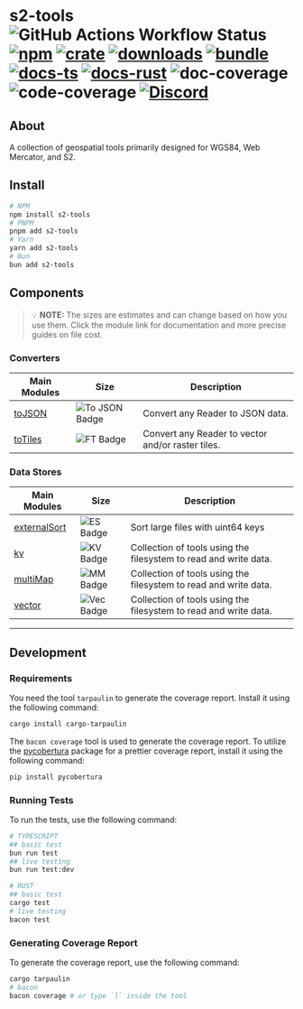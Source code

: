 # s2-tools ![GitHub Actions Workflow Status][test-workflow] [![npm][npm-image]][npm-url] [![crate][crate-image]][crate-url] [![downloads][downloads-image]][downloads-url] [![bundle][bundle-image]][bundle-url] [![docs-ts][docs-ts-image]][docs-ts-url] [![docs-rust][docs-rust-image]][docs-rust-url] ![doc-coverage][doc-coverage-image] ![code-coverage][code-coverage-image] [![Discord][discord-image]][discord-url]

[test-workflow]: https://img.shields.io/github/actions/workflow/status/Open-S2/s2-tools/test.yml?logo=github
[npm-image]: https://img.shields.io/npm/v/s2-tools.svg?logo=npm&logoColor=white
[npm-url]: https://npmjs.org/package/s2-tools
[crate-image]: https://img.shields.io/crates/v/s2-tools.svg?logo=rust&logoColor=white
[crate-url]: https://crates.io/crates/s2-tools
[bundle-image]: https://img.shields.io/bundlejs/size/s2-tools
[bundle-url]: https://bundlejs.com/?q=s2-tools&treeshake=%5B%7B+s2-tools+%7D%5D
[downloads-image]: https://img.shields.io/npm/dm/s2-tools.svg
[downloads-url]: https://www.npmjs.com/package/s2-tools
[docs-ts-image]: https://img.shields.io/badge/docs-typescript-yellow.svg
[docs-ts-url]: https://open-s2.github.io/s2-tools/
[docs-rust-image]: https://img.shields.io/badge/docs-rust-yellow.svg
[docs-rust-url]: https://docs.rs/s2-tools
[doc-coverage-image]: https://raw.githubusercontent.com/Open-S2/s2-tools/master/assets/doc-coverage.svg
[code-coverage-image]: https://raw.githubusercontent.com/Open-S2/s2-tools/master/assets/code-coverage.svg
[discord-image]: https://img.shields.io/discord/953563031701426206?logo=discord&logoColor=white
[discord-url]: https://discord.opens2.com

## About

A collection of geospatial tools primarily designed for WGS84, Web Mercator, and S2.

## Install

```bash
# NPM
npm install s2-tools
# PNPM
pnpm add s2-tools
# Yarn
yarn add s2-tools
# Bun
bun add s2-tools
```

## Components

> 💡 **NOTE:** The sizes are estimates and can change based on how you use them. Click the module link for documentation and more precise guides on file cost.

### Converters

| Main Modules             | Size                          | Description                                                      |
| ------------------------ | ----------------------------- | ---------------------------------------------------------------- |
| [toJSON]                 | ![To JSON Badge][toJSONBadge] | Convert any Reader to JSON data.                                 |
| [toTiles]                | ![FT Badge][toTilesBadge]     | Convert any Reader to vector and/or raster tiles.                |

[toJSON]: https://github.com/Open-S2/s2-tools/tree/master/docs-ts/converters/toJSON.md
[toJSONBadge]: https://deno.bundlejs.com/badge?q=s2-tools&treeshake=[{+toJSON,toJSONLD,BufferReader+}]
[toTiles]: https://github.com/Open-S2/s2-tools/tree/master/docs-ts/converters/toTiles.md
[toTilesBadge]: https://deno.bundlejs.com/badge?q=s2-tools&treeshake=[{+toTiles,BufferReader+}]

### Data Stores

| Main Modules             | Size                          | Description                                                      |
| ------------------------ | ----------------------------- | ---------------------------------------------------------------- |
| [externalSort]           | ![ES Badge][esBadge]          | Sort large files with uint64 keys                                |
| [kv]                     | ![KV Badge][kvBadge]          | Collection of tools using the filesystem to read and write data. |
| [multiMap]               | ![MM Badge][mmBadge]          | Collection of tools using the filesystem to read and write data. |
| [vector]                 | ![Vec Badge][vecBadge]        | Collection of tools using the filesystem to read and write data. |

[externalSort]: https://github.com/Open-S2/s2-tools/tree/master/docs-ts/dataStores/externalSort.md
[esBadge]: https://deno.bundlejs.com/badge?q=s2-tools/file&treeshake=[{externalSort}]
[kv]: https://github.com/Open-S2/s2-tools/tree/master/docs-ts/dataStores/kv.md
[kvBadge]: https://deno.bundlejs.com/badge?q=s2-tools&treeshake=[{KV}]
[multiMap]: https://github.com/Open-S2/s2-tools/tree/master/docs-ts/dataStores/multimap.md
[mmBadge]: https://deno.bundlejs.com/badge?q=s2-tools&treeshake=[{MultiMap}]
[vector]: https://github.com/Open-S2/s2-tools/tree/master/docs-ts/dataStores/vector.md
[vecBadge]: https://deno.bundlejs.com/badge?q=s2-tools&treeshake=[{Vector}]

---

## Development

### Requirements

You need the tool `tarpaulin` to generate the coverage report. Install it using the following command:

```bash
cargo install cargo-tarpaulin
```

The `bacon coverage` tool is used to generate the coverage report. To utilize the [pycobertura](https://pypi.org/project/pycobertura/) package for a prettier coverage report, install it using the following command:

```bash
pip install pycobertura
```

### Running Tests

To run the tests, use the following command:

```bash
# TYPESCRIPT
## basic test
bun run test
## live testing
bun run test:dev

# RUST
## basic test
cargo test
# live testing
bacon test
```

### Generating Coverage Report

To generate the coverage report, use the following command:

```bash
cargo tarpaulin
# bacon
bacon coverage # or type `l` inside the tool
```
